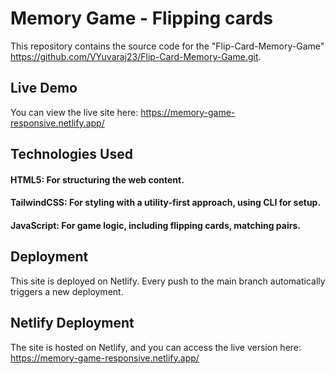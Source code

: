 # Memory Game - Flipping cards
This repository contains the source code for the "Flip-Card-Memory-Game" https://github.com/VYuvaraj23/Flip-Card-Memory-Game.git.

## Live Demo
You can view the live site here: https://memory-game-responsive.netlify.app/
## Technologies Used
#### HTML5: For structuring the web content.
#### TailwindCSS: For styling with a utility-first approach, using CLI for setup.
#### JavaScript: For game logic, including flipping cards, matching pairs.
## Deployment
This site is deployed on Netlify. Every push to the main branch automatically triggers a new deployment.

## Netlify Deployment
The site is hosted on Netlify, and you can access the live version here: https://memory-game-responsive.netlify.app/
